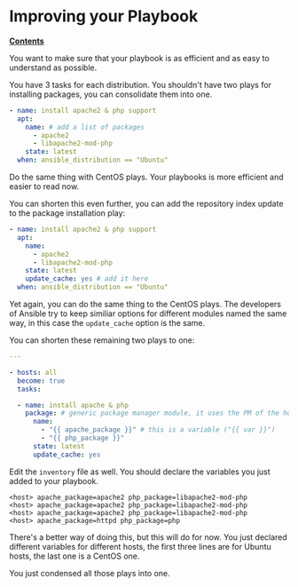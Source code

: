 # Improving your Playbook

[**Contents**](01-intro.md)

You want to make sure that your playbook is as efficient and as easy to
understand as possible.

You have 3 tasks for each distribution. You shouldn't have two plays for
installing packages, you can consolidate them into one.

```yaml
- name: install apache2 & php support 
  apt: 
    name: # add a list of packages
      - apache2 
      - libapache2-mod-php
    state: latest
  when: ansible_distribution == "Ubuntu"
```

Do the same thing with CentOS plays. Your playbooks is more efficient and
easier to read now.

You can shorten this even further, you can add the repository index update to
the package installation play:

```yaml
- name: install apache2 & php support
  apt: 
    name: 
      - apache2 
      - libapache2-mod-php
    state: latest
    update_cache: yes # add it here 
  when: ansible_distribution == "Ubuntu"
```

Yet again, you can do the same thing to the CentOS plays. The developers of
Ansible try to keep similiar options for different modules named the same way,
in this case the `update_cache` option is the same.

You can shorten these remaining two plays to one:

```yaml
---

- hosts: all 
  become: true 
  tasks: 

  - name: install apache & php 
    package: # generic package manager module, it uses the PM of the host
      name: 
        - "{{ apache_package }}" # this is a variable ("{{ var }}")
        - "{{ php_package }}"
      state: latest
      update_cache: yes 
```

Edit the `inventory` file as well. You should declare the variables you just
added to your playbook.

```
<host> apache_package=apache2 php_package=libapache2-mod-php
<host> apache_package=apache2 php_package=libapache2-mod-php
<host> apache_package=apache2 php_package=libapache2-mod-php
<host> apache_package=httpd php_package=php
```

There's a better way of doing this, but this will do for now. You just declared
different variables for different hosts, the first three lines are for Ubuntu
hosts, the last one is a CentOS one. 

You just condensed all those plays into one.

